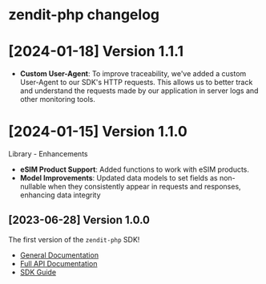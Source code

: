 zendit-php changelog
=====================

# [2024-01-18] Version 1.1.1

- **Custom User-Agent**: To improve traceability, we've added a custom User-Agent to our SDK's HTTP requests. 
This allows us to better track and understand the requests made by our application in server logs and other monitoring tools.

# [2024-01-15] Version 1.1.0

Library - Enhancements

- **eSIM Product Support**: Added functions to work with eSIM products.
- **Model Improvements**: Updated data models to set fields as non-nullable when they consistently appear in requests and responses, enhancing data integrity

[2023-06-28] Version 1.0.0
--------------------------------
The first version of the `zendit-php` SDK!

- [General Documentation](https://developers.zendit.io)
- [Full API Documentation](https://developers.zendit.io/api)
- [SDK Guide](docs/Api/ZenditApi.md)
